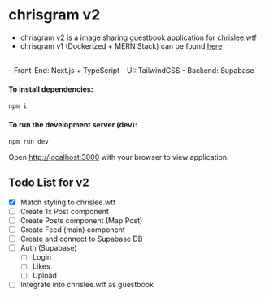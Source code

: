 # chrisgram v2

- chrisgram v2 is a image sharing guestbook application for [chrislee.wtf](https://chrislee.wtf)
- chrisgram v1 (Dockerized + MERN Stack) can be found [here](https://github.com/chrismlee26/chris-gram)
<br>
- Front-End: Next.js + TypeScript
- UI: TailwindCSS
- Backend: Supabase

#### To install dependencies:

```zsh
npm i
```
#### To run the development server (dev):

```zsh
npm run dev
```

Open [http://localhost:3000](http://localhost:3000) with your browser to view application.

## Todo List for v2
- [x] Match styling to chrislee.wtf
- [ ] Create 1x Post component
- [ ] Create Posts component (Map Post)
- [ ] Create Feed (main) component
- [ ] Create and connect to Supabase DB
- [ ] Auth (Supabase)
  - [ ] Login
  - [ ] Likes
  - [ ] Upload
- [ ] Integrate into chrislee.wtf as guestbook